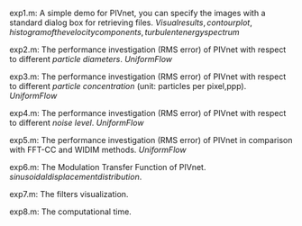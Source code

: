 exp1.m: A simple demo for PIVnet, you can specify the images with a standard dialog box for retrieving files. $Visual results, contour plot, histogram of the velocity components, turbulent energy spectrum$

exp2.m: The performance investigation (RMS error) of PIVnet with respect to different *particle diameters*. $Uniform Flow$

exp3.m: The performance investigation (RMS error) of PIVnet with respect to different *particle concentration* (unit: particles per pixel,ppp). $Uniform Flow$

exp4.m: The performance investigation (RMS error) of PIVnet with respect to different *noise level*. $Uniform Flow$


exp5.m: The performance investigation (RMS error) of PIVnet in comparison with FFT-CC and WIDIM methods. $Uniform Flow$ 

exp6.m: The Modulation Transfer Function of PIVnet. $sinusoidal displacement distribution$.

exp7.m: The filters visualization.

exp8.m: The computational time.

 



 

